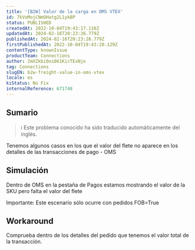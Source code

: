 ```yaml
---
title: '[B2W] Valor de la carga en OMS VTEX'
id: 7kVoMojCNmOHatg2L1ykBP
status: PUBLISHED
createdAt: 2022-10-04T19:43:17.116Z
updatedAt: 2024-02-16T20:23:26.779Z
publishedAt: 2024-02-16T20:23:26.779Z
firstPublishedAt: 2022-10-04T19:43:20.129Z
contentType: knownIssue
productTeam: Connections
author: 2mXZkbi0oi061KicTExNjo
tag: Connections
slugEN: b2w-freight-value-in-oms-vtex
locale: es
kiStatus: No Fix
internalReference: 671748
---
```


## Sumario

>ℹ️ Este problema conocido ha sido traducido automáticamente del inglés.


Tenemos algunos casos en los que el valor del flete no aparece en los detalles de las transacciones de pago - OMS



## Simulación


Dentro de OMS en la pestaña de Pagos estamos mostrando el valor de la SKU pero falta el valor del flete

Importante: Este escenario sólo ocurre con pedidos FOB=True



## Workaround


Comprueba dentro de los detalles del pedido que tenemos el valor total de la transacción.

